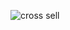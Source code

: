 ![cross sell](https://github.com/AmandaCylleno/cross-sell/assets/145169742/18d2856c-cc6a-4173-88b8-3d9e939569ca)
